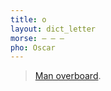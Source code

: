 ```yaml
---
title: o
layout: dict_letter
morse: ‒ ‒ ‒
pho: Oscar
---
```

> [Man overboard](/dict/m/man-overboard/).